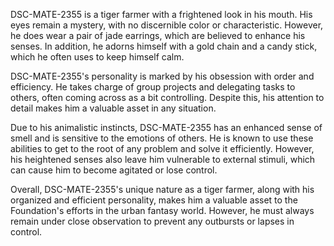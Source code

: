 DSC-MATE-2355 is a tiger farmer with a frightened look in his mouth. His eyes remain a mystery, with no discernible color or characteristic. However, he does wear a pair of jade earrings, which are believed to enhance his senses. In addition, he adorns himself with a gold chain and a candy stick, which he often uses to keep himself calm.

DSC-MATE-2355's personality is marked by his obsession with order and efficiency. He takes charge of group projects and delegating tasks to others, often coming across as a bit controlling. Despite this, his attention to detail makes him a valuable asset in any situation. 

Due to his animalistic instincts, DSC-MATE-2355 has an enhanced sense of smell and is sensitive to the emotions of others. He is known to use these abilities to get to the root of any problem and solve it efficiently. However, his heightened senses also leave him vulnerable to external stimuli, which can cause him to become agitated or lose control. 

Overall, DSC-MATE-2355's unique nature as a tiger farmer, along with his organized and efficient personality, makes him a valuable asset to the Foundation's efforts in the urban fantasy world. However, he must always remain under close observation to prevent any outbursts or lapses in control.